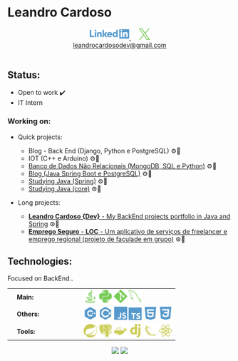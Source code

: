 # Leandro Cardoso
<div align="center">
  <a href="https://www.linkedin.com/in/leandro-cardoso-992529266" target="_blank">
    <img src="./svg/social/linkedin.svg" width="90"/>
  </a>
  &emsp;
  <a href="https://x.com/LeandroCDev" target="_blank">
    <img src="./svg/social/x.svg" width="25"/>
  </a>
  <br>
  <a href="mailto:leandrocardosodev@gmail.com">
    leandrocardosodev@gmail.com
  </a>
  <br>
  <a href="https://leandrocardoso.dev" target="_blank">
    <!-- TODO: add PORTFOLIO: leandrocardoso.dev -->
  </a>
</div>
&nbsp;

## Status:
* Open to work ✔️
* IT Intern
### Working on:
* Quick projects:
  * Blog - Back End (Django, Python e PostgreSQL) ⚙️🔨
  * IOT (C++ e Arduino) ⚙️🔨
  * [Banco de Dados Não Relacionais (MongoDB, SQL e Python)](https://github.com/Leandro-Cardoso/Vassouras-Banco-de-Dados-Nao-Relacionais) ⚙️🔨
  * [Blog (Java Spring Boot e PostgreSQL)](https://github.com/Leandro-Cardoso/dev.leandrocardoso.blog) ⚙️🔨
  * [Studying Java (Spring)](https://github.com/Leandro-Cardoso/Java-Spring) ⚙️🔨
  * [Studying Java (core)](https://github.com/Leandro-Cardoso/Java-Core) ⚙️🔨

* Long projects:
  * [**Leandro Cardoso {Dev}** - My BackEnd projects portfolio in Java and Spring](https://github.com/Leandro-Cardoso/leandrocardoso.dev) ⚙️🔨 <!-- TODO: Remove -->
  * [**Emprego Seguro** - **LOC** - Um aplicativo de serviços de freelancer e emprego regional (projeto de faculade em grupo)](https://github.com/Leandro-Cardoso/Emprego-Seguro-api) ⚙️🔨

## Technologies:
Focused on BackEnd..
<div align="center">
  <table>
    <tr>
      <td width="150px">
        &emsp;<b>Main:</b>
      </td>
      <td>
        <img src="./svg/tech/java.svg" width="30"/>
        <img src="./svg/tech/python.svg" width="30"/>
        <img src="./svg/tech/git.svg" width="30"/>
        <img src="./svg/tech/sql.svg" width="30"/>
      </td>
    </tr>
    <tr>
      <td>
        &emsp;<b>Others:</b>
      </td>
      <td>
        <img src="./svg/tech/cpp.svg" width="30"/>
        <img src="./svg/tech/csharp.svg" width="30"/>
        <img src="./svg/tech/javascript.svg" width="30"/>
        <img src="./svg/tech/typescript.svg" width="30"/>
        <img src="./svg/tech/html.svg" width="30"/>
        <img src="./svg/tech/css.svg" width="30"/>
      </td>
    </tr>
    <tr>
      <td>
        &emsp;<b>Tools:</b>
      </td>
      <td>
        <img src="./svg/tech/spring.svg" width="30"/>
        <img src="./svg/tech/postgresql.svg" width="30"/>
        <img src="./svg/tech/docker.svg" width="30"/>
        <img src="./svg/tech/django.svg" width="30"/>
        <img src="./svg/tech/flask.svg" width="30"/>
        <img src="./svg/tech/react.svg" width="30"/>
      </td>
    </tr>
  </table>
  <img src="https://github-readme-stats.vercel.app/api/top-langs/?username=Leandro-Cardoso&custom_title=Top%20used%20technologies&langs_count=10&title_color=0f0&text_color=c9d1d9&bg_color=0d1117&hide_border=true&layout=compact"/>
  <img src="https://github-readme-stats.vercel.app/api?username=Leandro-Cardoso&hide_title=true&card_width=300&show_icons=true&include_all_commits=true&count_private=true&text_bold=false&ring_color=0f0&text_color=c9d1d9&icon_color=0f0&bg_color=0d1117&hide_border=true"/>
<div>
